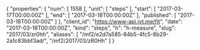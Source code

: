 {
  "properties": {
    "num": [
      1558
    ],
    "unit": [
      "steps"
    ],
    "start": [
      "2017-03-17T00:00:00Z"
    ],
    "end": [
      "2017-03-18T00:00:00Z"
    ],
    "published": [
      "2017-03-18T00:00:00Z"
    ]
  },
  "client_id": "https://www-api.jvt.me/fit",
  "date": "2017-03-18T00:00:00Z",
  "kind": "steps",
  "h": "h-measure",
  "slug": "2017/03/zr0hh",
  "aliases": [
    "/mf2/e2d7a585-84b5-4fc5-8b29-2a1c83bbf3ad/",
    "/mf2/2017/03/zR0Hh"
  ]
}
